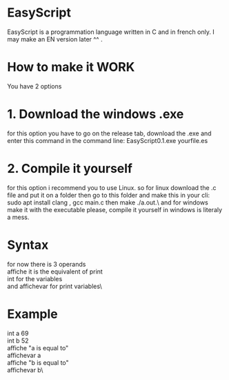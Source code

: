# EasyScript
EasyScript is a programmation language written in C and in french only. I may make an EN version later ^^ .
# How to make it WORK
You have 2 options 
# 1. Download the windows .exe 
for this option you have to go on the release tab, download the .exe and enter this command in the command line: EasyScript0.1.exe yourfile.es
# 2. Compile it yourself
for this option i recommend you to use Linux. so for linux download the .c file and put it on a folder then go to this folder and make this in your cli: sudo apt install clang , gcc main.c then make ./a.out.\ 
and for windows make it with the executable please,  compile it yourself in windows is literaly a mess.
# Syntax
for now there is 3 operands\
affiche it is the equivalent of print\
int for the variables\
and affichevar for print variables\
# Example
int a 69\
int b 52\
affiche "a is equal to"\
affichevar a\
affiche "b is equal to"\
affichevar b\
